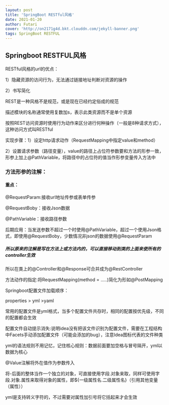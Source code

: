 ```yaml
---
layout: post
title: 'SpringBoot RESTful风格'
date: 2021-01-20
author: Futari
cover: 'http://on2171g4d.bkt.clouddn.com/jekyll-banner.png'
tags: SpringBoot RESTFUL
---
```


## Springboot RESTFUL风格

RESTful风格的url的优点：

1）隐藏资源的访问行为，无法通过链接地址判断对资源的操作

2）书写简化

REST是一种风格不是规范，或是现在已经约定俗成的规范

描述模块的名称通常使用复数加s，表示此类资源而不是单个资源



按照REST访问资源时使用行为动作来区分进行何种操作（一般是8种请求方式），这种访问方式叫RESTful

实现步骤：1）设定http请求动作（RequestMapping中指定value和method）

2）设置请求参数（路径变量），value的路径上占位符参数要和方法的形参一致，形参上加上@PathVariable，将路径中的占位符的值当作形参变量传入方法中



### 方法形参的注解：

#### 重点：

@RequestParam:接收url地址传参或表单传参

@RequestBoby：接收Json数据

@PathVariable：接收路径参数

后期应用：当发送参数不超过一个时使用@PathVariable，超过一个使用Json格式，即使用@RequestBoby，少数情况非json的数据使用@RequestParam

##### 所以原来的注解是写在方法上或方法内的，可以直接移动到类的上面来使所有的controller生效

所以在类上的@Controller和@Response可合并成为@RestController

方法动作的指定:将RequestMapping(method = .....)简化为形如@PostMapping



Springboot配置文件加载顺序：

properties > yml >yaml

常用的配置文件是yml格式，当多个配置文件共存时，相同的配置按优先级，不同的配置都会生效

配置文件自动提示消失:说明idea没有把该文件识别为配置文件，需要在工程结构中Facets手动添加配置文件（可能会添加的bug），注意Idea图标代表的文件种类



yml的语法规则不用记忆，记住核心规则：数据前面要加空格与冒号隔开，yml以数据为核心

@Value注解将外在值作为参数传入

将-后面的整体当作一个独立的对象，可直接使用字段.对象来取，同样可使用字段.对象.属性来取得对象的属性，即${一级属性名.二级属性名}（引用其他变量（属性））

yml是支持转义字符的，不过需要对属性加引号将它括起来才会生效

